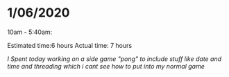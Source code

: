# 1/06/2020

10am - 5:40am:

Estimated time:6 hours
Actual time: 7 hours

*I Spent today working on a side game "pong" to include stuff like date and time and threading which i cant see how to put into my normal game*

